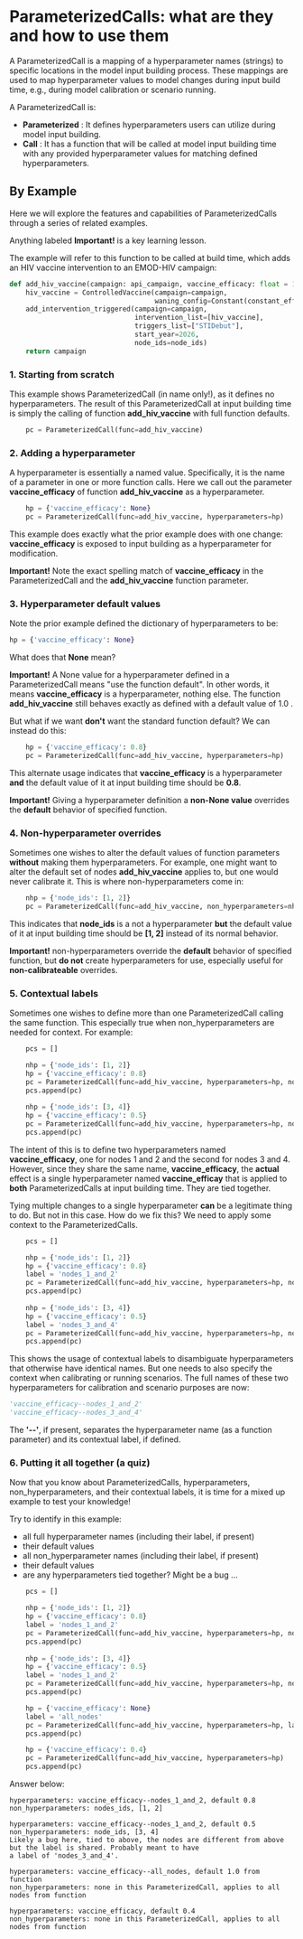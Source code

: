 # ParameterizedCalls: what are they and how to use them

A ParameterizedCall is a mapping of a hyperparameter names (strings) to specific locations in the model input building
process. These mappings are used to map hyperparameter values to model changes during input build time, e.g., during
model calibration or scenario running.

A ParameterizedCall is:

- **Parameterized** : It defines hyperparameters users can utilize during model input building.
- **Call** : It has a function that will be called at model input building time with any provided hyperparameter values
for matching defined hyperparameters.

## By Example

Here we will explore the features and capabilities of ParameterizedCalls through a series of related examples.

Anything labeled **Important!** is a key learning lesson.

The example will refer to this function to be called at build time, which adds an HIV vaccine intervention to an 
EMOD-HIV campaign:

```python
def add_hiv_vaccine(campaign: api_campaign, vaccine_efficacy: float = 1.0, node_ids: List[int] = None):
    hiv_vaccine = ControlledVaccine(campaign=campaign,
                                    waning_config=Constant(constant_effect=vaccine_efficacy))
    add_intervention_triggered(campaign=campaign,
                               intervention_list=[hiv_vaccine],
                               triggers_list=["STIDebut"],
                               start_year=2026,
                               node_ids=node_ids)
    return campaign
```
### 1. Starting from scratch

This example shows ParameterizedCall (in name only!), as it defines no hyperparameters. The result of this 
ParameterizedCall at input building time is simply the calling of function **add_hiv_vaccine** with full function 
defaults.

```python
    pc = ParameterizedCall(func=add_hiv_vaccine)
```

### 2. Adding a hyperparameter

A hyperparameter is essentially a named value. Specifically, it is the name of a parameter in one or more function
calls. Here we call out the parameter **vaccine_efficacy** of function **add_hiv_vaccine** as a hyperparameter.

```python
    hp = {'vaccine_efficacy': None}
    pc = ParameterizedCall(func=add_hiv_vaccine, hyperparameters=hp)
```

This example does exactly what the prior example does with one change: **vaccine_efficacy** is exposed to input building
as a hyperparameter for modification.

**Important!** Note the exact spelling match of **vaccine_efficacy** in the ParameterizedCall and the **add_hiv_vaccine** function
parameter.

### 3. Hyperparameter default values

Note the prior example defined the dictionary of hyperparameters to be:

```python
hp = {'vaccine_efficacy': None}
```

What does that **None** mean?

**Important!** A None value for a hyperparameter defined in a ParameterizedCall means "use the function default". In 
other words, it means **vaccine_efficacy** is a hyperparameter, nothing else. The function **add_hiv_vaccine** still 
behaves exactly as defined with a default value of 1.0 .

But what if we want **don't** want the standard function default? We can instead do this:

```python
    hp = {'vaccine_efficacy': 0.8}
    pc = ParameterizedCall(func=add_hiv_vaccine, hyperparameters=hp)
```

This alternate usage indicates that **vaccine_efficacy** is a hyperparameter **and** the default value of it at input
building time should be **0.8**.

**Important!** Giving a hyperparameter definition a **non-None value** overrides the **default** behavior of specified 
function.

### 4. Non-hyperparameter overrides

Sometimes one wishes to alter the default values of function parameters **without** making them hyperparameters. For
example, one might want to alter the default set of nodes **add_hiv_vaccine** applies to, but one would never calibrate
it. This is where non-hyperparameters come in:

```python
    nhp = {'node_ids': [1, 2]}
    pc = ParameterizedCall(func=add_hiv_vaccine, non_hyperparameters=nhp)
```

This indicates that **node_ids** is a not a hyperparameter **but** the default value of it at input
building time should be **[1, 2]** instead of its normal behavior.

**Important!** non-hyperparameters override the **default** behavior of specified function, but **do not** create
hyperparameters for use, especially useful for **non-calibrateable** overrides.

### 5. Contextual labels

Sometimes one wishes to define more than one ParameterizedCall calling the same function. This especially true when
non_hyperparameters are needed for context. For example:

```python
    pcs = []    

    nhp = {'node_ids': [1, 2]}
    hp = {'vaccine_efficacy': 0.8}
    pc = ParameterizedCall(func=add_hiv_vaccine, hyperparameters=hp, non_hyperparameters=nhp)
    pcs.append(pc)
    
    nhp = {'node_ids': [3, 4]}
    hp = {'vaccine_efficacy': 0.5}
    pc = ParameterizedCall(func=add_hiv_vaccine, hyperparameters=hp, non_hyperparameters=nhp)
    pcs.append(pc)
```

The intent of this is to define two hyperparameters named **vaccine_efficacy**, one for nodes 1 and 2 and the second
for nodes 3 and 4. However, since they share the same name, **vaccine_efficacy**, the **actual** effect is a single
hyperparameter named **vaccine_efficay** that is applied to **both** ParameterizedCalls at input building time. They
are tied together.

Tying multiple changes to a single hyperparameter **can** be a legitimate thing to do. But not in this case. How do we
fix this? We need to apply some context to the ParameterizedCalls.

```python
    pcs = []    

    nhp = {'node_ids': [1, 2]}
    hp = {'vaccine_efficacy': 0.8}
    label = 'nodes_1_and_2'
    pc = ParameterizedCall(func=add_hiv_vaccine, hyperparameters=hp, non_hyperparameters=nhp, label=label)
    pcs.append(pc)
    
    nhp = {'node_ids': [3, 4]}
    hp = {'vaccine_efficacy': 0.5}
    label = 'nodes_3_and_4'
    pc = ParameterizedCall(func=add_hiv_vaccine, hyperparameters=hp, non_hyperparameters=nhp, label=label)
    pcs.append(pc)
```

This shows the usage of contextual labels to disambiguate hyperparameters that otherwise have identical names. But one
needs to also specify the context when calibrating or running scenarios. The full names of these two hyperparameters for
calibration and scenario purposes are now:
```python
'vaccine_efficacy--nodes_1_and_2'
'vaccine_efficacy--nodes_3_and_4'
```

The **'--'**, if present, separates the hyperparameter name (as a function parameter) and its contextual label, if 
defined.

### 6. Putting it all together (a quiz)

Now that you know about ParameterizedCalls, hyperparameters, non_hyperparameters, and their contextual labels, it is
time for a mixed up example to test your knowledge!

Try to identify in this example:

- all full hyperparameter names (including their label, if present)
- their default values
- all non_hyperparameter names (including their label, if present)
- their default values
- are any hyperparameters tied together? Might be a bug ...

```python
    pcs = []    

    nhp = {'node_ids': [1, 2]}
    hp = {'vaccine_efficacy': 0.8}
    label = 'nodes_1_and_2'
    pc = ParameterizedCall(func=add_hiv_vaccine, hyperparameters=hp, non_hyperparameters=nhp, label=label)
    pcs.append(pc)
    
    nhp = {'node_ids': [3, 4]}
    hp = {'vaccine_efficacy': 0.5}
    label = 'nodes_1_and_2'
    pc = ParameterizedCall(func=add_hiv_vaccine, hyperparameters=hp, non_hyperparameters=nhp, label=label)
    pcs.append(pc)

    hp = {'vaccine_efficacy': None}
    label = 'all_nodes'
    pc = ParameterizedCall(func=add_hiv_vaccine, hyperparameters=hp, label=label)
    pcs.append(pc)

    hp = {'vaccine_efficacy': 0.4}
    pc = ParameterizedCall(func=add_hiv_vaccine, hyperparameters=hp)
    pcs.append(pc)

```

Answer below:

```text
hyperparameters: vaccine_efficacy--nodes_1_and_2, default 0.8
non_hyperparameters: nodes_ids, [1, 2]

hyperparameters: vaccine_efficacy--nodes_1_and_2, default 0.5
non_hyperparameters: node_ids, [3, 4]
Likely a bug here, tied to above, the nodes are different from above but the label is shared. Probably meant to have
a label of 'nodes_3_and_4'.

hyperparameters: vaccine_efficacy--all_nodes, default 1.0 from function
non_hyperparameters: none in this ParameterizedCall, applies to all nodes from function

hyperparameters: vaccine_efficacy, default 0.4
non_hyperparameters: none in this ParameterizedCall, applies to all nodes from function

```
